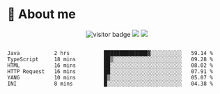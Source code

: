 <!-- ![](https://youpai.roccoshi.top/img/20200804214216.png) -->

# 🧐 About me
 
<p align="center">
<img src="https://visitor-badge.laobi.icu/badge?page_id=Lincest.Lincest&title=hits" alt="visitor badge"/>
<a href="mailto:imroccoshi@gmail.com"><img src="https://img.shields.io/badge/gmail-imroccoshi%40gmail.com-red"></a>
<a href="https://blog.roccoshi.top"><img src="https://img.shields.io/badge/blog-roccoshi-green"></a>
</p>

<div align="center">
  <img src="https://github-readme-stats.vercel.app/api?username=Lincest&show_icons=true&count_private=true&show_owner=true" alt="">
   <!-- <img src="https://github-readme-stats.vercel.app/api/wakatime?username=Moreality&v=2" alt=""/> -->
</div>

<!--START_SECTION:waka-->

```text
Java           2 hrs           ██████████████▓░░░░░░░░░░   59.14 %
TypeScript     18 mins         ██▒░░░░░░░░░░░░░░░░░░░░░░   09.28 %
HTML           16 mins         ██░░░░░░░░░░░░░░░░░░░░░░░   08.02 %
HTTP Request   16 mins         ██░░░░░░░░░░░░░░░░░░░░░░░   07.91 %
YANG           10 mins         █▒░░░░░░░░░░░░░░░░░░░░░░░   05.07 %
INI            8 mins          █░░░░░░░░░░░░░░░░░░░░░░░░   04.38 %
```

<!--END_SECTION:waka-->


